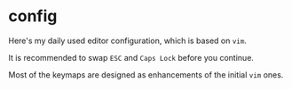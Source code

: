 # config

Here's my daily used editor configuration, which is based on `vim`.

It is recommended to swap `ESC` and `Caps Lock` before you continue.

Most of the keymaps are designed as enhancements of the initial `vim` ones.
